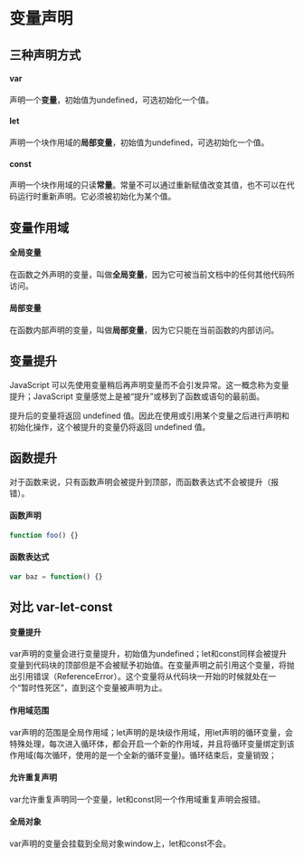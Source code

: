 # 变量声明

## 三种声明方式

#### var

声明一个**变量**，初始值为undefined，可选初始化一个值。

#### let

声明一个块作用域的**局部变量**，初始值为undefined，可选初始化一个值。

#### const

声明一个块作用域的只读**常量**。常量不可以通过重新赋值改变其值，也不可以在代码运行时重新声明。它必须被初始化为某个值。



## 变量作用域

#### 全局变量

在函数之外声明的变量，叫做**全局变量**，因为它可被当前文档中的任何其他代码所访问。

#### 局部变量

在函数内部声明的变量，叫做**局部变量**，因为它只能在当前函数的内部访问。



## 变量提升

JavaScript 可以先使用变量稍后再声明变量而不会引发异常。这一概念称为变量提升；JavaScript 变量感觉上是被“提升”或移到了函数或语句的最前面。

提升后的变量将返回 undefined 值。因此在使用或引用某个变量之后进行声明和初始化操作，这个被提升的变量仍将返回 undefined 值。



## 函数提升

对于函数来说，只有函数声明会被提升到顶部，而函数表达式不会被提升（报错）。

#### 函数声明

```js
function foo() {}
```

#### 函数表达式

```js
var baz = function() {}
```



## 对比 var-let-const

#### 变量提升

var声明的变量会进行变量提升，初始值为undefined；let和const同样会被提升变量到代码块的顶部但是不会被赋予初始值。在变量声明之前引用这个变量，将抛出引用错误（ReferenceError）。这个变量将从代码块一开始的时候就处在一个“暂时性死区”，直到这个变量被声明为止。



#### 作用域范围

var声明的范围是全局作用域；let声明的是块级作用域，用let声明的循环变量，会特殊处理，每次进入循环体，都会开启一个新的作用域，并且将循环变量绑定到该作用域(每次循环，使用的是一个全新的循环变量)。循环结束后，变量销毁；



#### 允许重复声明

var允许重复声明同一个变量，let和const同一个作用域重复声明会报错。



#### 全局对象

var声明的变量会挂载到全局对象window上，let和const不会。
